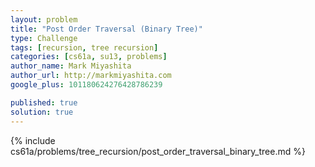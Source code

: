 ```yaml
---
layout: problem
title: "Post Order Traversal (Binary Tree)"
type: Challenge
tags: [recursion, tree recursion]
categories: [cs61a, su13, problems]
author_name: Mark Miyashita
author_url: http://markmiyashita.com
google_plus: 101180624276428786239

published: true
solution: true
---
```


{% include cs61a/problems/tree_recursion/post_order_traversal_binary_tree.md %}
